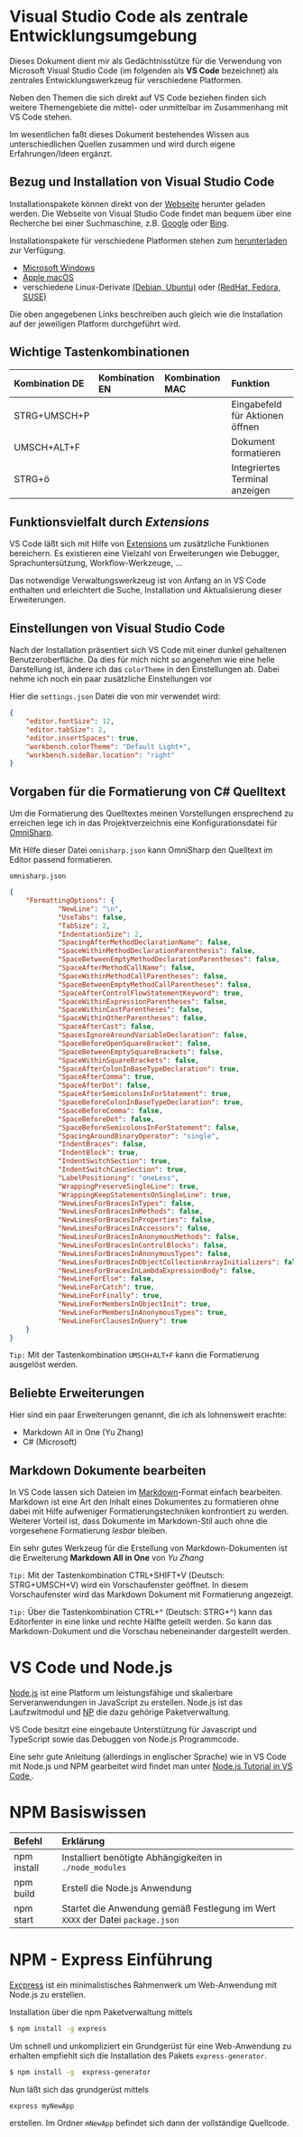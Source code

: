 # Visual Studio Code als zentrale Entwicklungsumgebung
Dieses Dokument dient mir als Gedächtnisstütze für die Verwendung von Microsoft Visual Studio Code (im folgenden als __VS Code__ bezeichnet) als zentrales Entwicklungswerkzeug für verschiedene Platformen.

Neben den Themen die sich direkt auf VS Code beziehen finden sich weitere Themengebiete die mittel- oder unmittelbar im Zusammenhang mit VS Code stehen.

Im wesentlichen faßt dieses Dokument bestehendes Wissen aus unterschiedlichen Quellen zusammen und wird durch eigene Erfahrungen/Ideen ergänzt.


## Bezug und Installation von Visual Studio Code
Installationspakete können direkt von der [Webseite](https://code.visualstudio.com/) herunter geladen werden. Die Webseite von Visual Studio Code findet man bequem über eine Recherche bei einer Suchmaschine, z.B. [Google](https://www.google.de/search?q=Visual+Studio+Code) oder [Bing](http://www.bing.com/search?q=Visual+Studio+Code).

Installationspakete für verschiedene Platformen stehen zum [herunterladen](https://code.visualstudio.com/Download) zur Verfügung.

* [Microsoft Windows](https://code.visualstudio.com/docs/?dv=win)
* [Apple macOS](https://code.visualstudio.com/docs/?dv=osx)
* verschiedene Linux-Derivate [(Debian, Ubuntu)](https://code.visualstudio.com/docs/?dv=linux64_deb) oder [(RedHat, Fedora, SUSE)](https://code.visualstudio.com/docs/?dv=linux64_rpm)

Die oben angegebenen Links beschreiben auch gleich wie die Installation auf der jeweiligen Platform durchgeführt wird.

## Wichtige Tastenkombinationen

|Kombination DE |Kombination EN |Kombination MAC |Funktion |
|:- |:- |:- |:- |
|STRG+UMSCH+P | | |Eingabefeld für Aktionen öffnen |
|UMSCH+ALT+F | | |Dokument formatieren |
|STRG+ö| | |Integriertes Terminal anzeigen|

## Funktionsvielfalt durch _Extensions_
VS Code läßt sich mit Hilfe von [Extensions](https://code.visualstudio.com/docs/editor/extension-gallery) um zusätzliche Funktionen bereichern. Es existieren eine Vielzahl von Erweiterungen wie Debugger, Sprachuntersützung, Workflow-Werkzeuge, ...

Das notwendige Verwaltungswerkzeug ist von Anfang an in VS Code enthalten und erleichtert die Suche, Installation und Aktualisierung dieser Erweiterungen.

## Einstellungen von Visual Studio Code
Nach der Installation präsentiert sich VS Code mit einer dunkel gehaltenen Benutzeroberfläche. Da dies für mich nicht so angenehm wie eine helle Darstellung ist, ändere ich das ``colorTheme`` in den Einstellungen ab. Dabei nehme ich noch ein paar zusätzliche Einstellungen vor

Hier die ``settings.json`` Datei die von mir verwendet wird:
```json
{
    "editor.fontSize": 12,
    "editor.tabSize": 2,
    "editor.insertSpaces": true,
    "workbench.colorTheme": "Default Light+",
    "workbench.sideBar.location": "right"
}
```

## Vorgaben für die Formatierung von C# Quelltext
Um die Formatierung des Quelltextes meinen Vorstellungen ensprechend zu erreichen lege ich in das Projektverzeichnis eine Konfigurationsdatei für [OmniSharp](http://www.omnisharp.net/).

Mit Hilfe dieser Datei ``omnisharp.json`` kann OmniSharp den Quelltext im Editor passend formatieren.

``omnisharp.json``
```json
{
    "FormattingOptions": {
            "NewLine": "\n",
            "UseTabs": false,
            "TabSize": 2,
            "IndentationSize": 2,
            "SpacingAfterMethodDeclarationName": false,
            "SpaceWithinMethodDeclarationParenthesis": false,
            "SpaceBetweenEmptyMethodDeclarationParentheses": false,
            "SpaceAfterMethodCallName": false,
            "SpaceWithinMethodCallParentheses": false,
            "SpaceBetweenEmptyMethodCallParentheses": false,
            "SpaceAfterControlFlowStatementKeyword": true,
            "SpaceWithinExpressionParentheses": false,
            "SpaceWithinCastParentheses": false,
            "SpaceWithinOtherParentheses": false,
            "SpaceAfterCast": false,
            "SpacesIgnoreAroundVariableDeclaration": false,
            "SpaceBeforeOpenSquareBracket": false,
            "SpaceBetweenEmptySquareBrackets": false,
            "SpaceWithinSquareBrackets": false,
            "SpaceAfterColonInBaseTypeDeclaration": true,
            "SpaceAfterComma": true,
            "SpaceAfterDot": false,
            "SpaceAfterSemicolonsInForStatement": true,
            "SpaceBeforeColonInBaseTypeDeclaration": true,
            "SpaceBeforeComma": false,
            "SpaceBeforeDot": false,
            "SpaceBeforeSemicolonsInForStatement": false,
            "SpacingAroundBinaryOperator": "single",
            "IndentBraces": false,
            "IndentBlock": true,
            "IndentSwitchSection": true,
            "IndentSwitchCaseSection": true,
            "LabelPositioning": "oneLess",
            "WrappingPreserveSingleLine": true,
            "WrappingKeepStatementsOnSingleLine": true,
            "NewLinesForBracesInTypes": false,
            "NewLinesForBracesInMethods": false,
            "NewLinesForBracesInProperties": false,
            "NewLinesForBracesInAccessors": false,
            "NewLinesForBracesInAnonymousMethods": false,
            "NewLinesForBracesInControlBlocks": false,
            "NewLinesForBracesInAnonymousTypes": false,
            "NewLinesForBracesInObjectCollectionArrayInitializers": false,
            "NewLinesForBracesInLambdaExpressionBody": false,
            "NewLineForElse": false,
            "NewLineForCatch": true,
            "NewLineForFinally": true,
            "NewLineForMembersInObjectInit": true,
            "NewLineForMembersInAnonymousTypes": true,
            "NewLineForClausesInQuery": true
    }
}
```

``Tip:`` Mit der Tastenkombination ``UMSCH+ALT+F`` kann die Formatierung ausgelöst werden.


## Beliebte Erweiterungen
Hier sind ein paar Erweiterungen genannt, die ich als lohnenswert erachte:

* Markdown All in One (Yu Zhang)
* C# (Microsoft)


## Markdown Dokumente bearbeiten
In VS Code lassen sich Dateien im [Markdown](https://en.wikipedia.org/wiki/Markdown)-Format einfach bearbeiten. Markdown ist eine Art den Inhalt eines Dokumentes zu formatieren ohne dabei mit Hilfe aufweniger Formatierungstechniken konfrontiert zu werden. Weiterer Vorteil ist, dass Dokumente im Markdown-Stil auch ohne die vorgesehene Formatierung _lesbar_ bleiben.

Ein sehr gutes Werkzeug für die Erstellung von Markdown-Dokumenten ist die Erweiterung __Markdown All in One__ von _Yu Zhang_

``Tip:`` Mit der Tastenkombination CTRL+SHIFT+V (Deutsch: STRG+UMSCH+V) wird ein Vorschaufenster geöffnet. In diesem Vorschaufenster wird das Markdown Dokument mit Formatierung angezeigt. 

``Tip:`` Über die Tastenkombination CTRL+^ (Deutsch: STRG+^) kann das Editorfenter in eine linke und rechte Hälfte geteilt werden. So kann das Markdown-Dokument und die Vorschau nebeneinander dargestellt werden.


# VS Code und Node.js
[Node.js](https://nodejs.org/) ist eine Platform um leistungsfähige und skalierbare Serveranwendungen in JavaScript zu erstellen. Node.js ist das Laufzwitmodul und [NP](https://www.npmjs.com/) die dazu gehörige Paketverwaltung.

VS Code besitzt eine eingebaute Unterstützung für Javascript und TypeScript sowie das Debuggen von Node.js Programmcode.

Eine sehr gute Anleitung (allerdings in englischer Sprache) wie in VS Code mit Node.js und NPM gearbeitet wird findet man unter [Node.js Tutorial in VS Code ](https://code.visualstudio.com/docs/nodejs/nodejs-tutorial).

# NPM Basiswissen

|Befehl |Erklärung |
|:- |:- |
|npm install |Installiert benötigte Abhängigkeiten in ``./node_modules`` |
|npm build |Erstell die Node.js Anwendung |
|npm start|Startet die Anwendung gemäß Festlegung im Wert ``XXXX`` der Datei ``package.json``|


# NPM - Express Einführung
[Excpress](https://expressjs.com/) ist ein minimalistisches Rahmenwerk um Web-Anwendung mit Node.js zu erstellen. 

Installation über die npm Paketverwaltung mittels
```bash
$ npm install -g express 
```

Um schnell und unkompliziert ein Grundgerüst für eine Web-Anwendung zu erhalten empfiehlt sich die Installation des Pakets ``express-generator``. 

```bash
$ npm install -g  express-generator
``` 

Nun läßt sich das grundgerüst mittels

```bash
express myNewApp
```

erstellen. Im Ordner ``mNewApp`` befindet sich dann der vollständige Quellcode.

